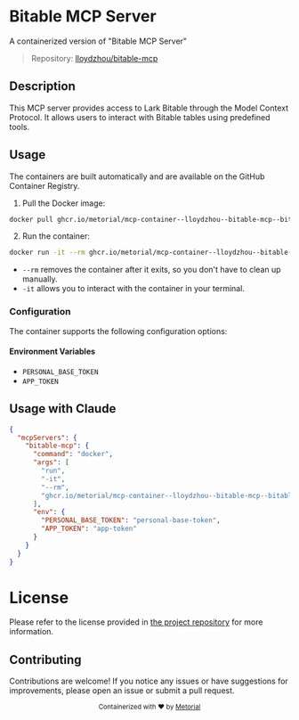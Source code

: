 
# Bitable MCP Server

A containerized version of "Bitable MCP Server"

> Repository: [lloydzhou/bitable-mcp](https://github.com/lloydzhou/bitable-mcp)

## Description

This MCP server provides access to Lark Bitable through the Model Context Protocol. It allows users to interact with Bitable tables using predefined tools.


## Usage

The containers are built automatically and are available on the GitHub Container Registry.

1. Pull the Docker image:

```bash
docker pull ghcr.io/metorial/mcp-container--lloydzhou--bitable-mcp--bitable-mcp
```

2. Run the container:

```bash
docker run -it --rm ghcr.io/metorial/mcp-container--lloydzhou--bitable-mcp--bitable-mcp 
```

- `--rm` removes the container after it exits, so you don't have to clean up manually.
- `-it` allows you to interact with the container in your terminal.


### Configuration

The container supports the following configuration options:




#### Environment Variables

- `PERSONAL_BASE_TOKEN`
- `APP_TOKEN`




## Usage with Claude

```json
{
  "mcpServers": {
    "bitable-mcp": {
      "command": "docker",
      "args": [
        "run",
        "-it",
        "--rm",
        "ghcr.io/metorial/mcp-container--lloydzhou--bitable-mcp--bitable-mcp"
      ],
      "env": {
        "PERSONAL_BASE_TOKEN": "personal-base-token",
        "APP_TOKEN": "app-token"
      }
    }
  }
}
```

# License

Please refer to the license provided in [the project repository](https://github.com/lloydzhou/bitable-mcp) for more information.

## Contributing

Contributions are welcome! If you notice any issues or have suggestions for improvements, please open an issue or submit a pull request.

<div align="center">
  <sub>Containerized with ❤️ by <a href="https://metorial.com">Metorial</a></sub>
</div>
  